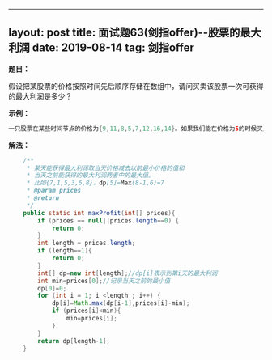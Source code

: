 
---
layout: post
title: 面试题63(剑指offer)--股票的最大利润
date: 2019-08-14 
tag: 剑指offer
---
**题目：**

假设把某股票的价格按照时间先后顺序存储在数组中，请问买卖该股票一次可获得的最大利润是多少？

**示例：**

```java
一只股票在某些时间节点的价格为{9,11,8,5,7,12,16,14}。如果我们能在价格为5的时候买入并在价格为16时卖出，则能获得最大的利润为11.
```

**解法：**

```java
	/**
     * 某天能获得最大利润取当天价格减去以前最小价格的值和
     * 当天之前能获得的最大利润两者中的最大值。
     * 比如{7,1,5,3,6,8}，dp[5]=Max(8-1,6)=7
     * @param prices
     * @return
     */
    public static int maxProfit(int[] prices){
        if (prices == null||prices.length==0) {
            return 0;
        }
        int length = prices.length;
        if (length==1){
            return 0;
        }
        int[] dp=new int[length];//dp[i]表示到第i天的最大利润
        int min=prices[0];//记录当天之前的最小值
        dp[0]=0;
        for (int i = 1; i <length ; i++) {
            dp[i]=Math.max(dp[i-1],prices[i]-min);
            if (prices[i]<min){
                min=prices[i];
            }
        }
        return dp[length-1];
    }
```

